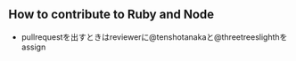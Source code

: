 ## How to contribute to Ruby and Node
- pullrequestを出すときはreviewerに@tenshotanakaと@threetreeslighthをassign

